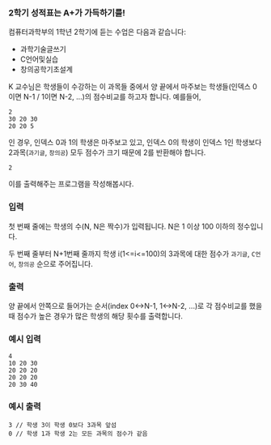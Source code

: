 ### 2학기 성적표는 A+가 가득하기를!

컴퓨터과학부의 1학년 2학기에 듣는 수업은 다음과 같습니다:

- 과학기술글쓰기
- C언어및실습
- 창의공학기초설계

K 교수님은 학생들이 수강하는 이 과목들 중에서 양 끝에서 마주보는 학생들(인덱스 0이면 N-1 / 1이면 N-2, ...)의 점수비교를 하고자 합니다. 예를들어,

```
2
30 20 30
20 20 5
```
인 경우, 인덱스 0과 1의 학생은 마주보고 있고, 인덱스 0의 학생이 인덱스 1인 학생보다 2과목(`과기글`, `창의공`) 모두 점수가 크기 때문에 2를 반환해야 합니다.
```
2
```
이를 출력해주는 프로그램을 작성해봅시다.

### **입력**
첫 번째 줄에는 학생의 수(N, N은 짝수)가 입력됩니다. N은 1 이상 100 이하의 정수입니다.  

두 번째 줄부터 N+1번째 줄까지 학생 i(1<=i<=100)의 3과목에 대한 점수가 `과기글`, `C언어`, `창의공` 순으로 주어집니다.

### **출력**
양 끝에서 안쪽으로 들어가는 순서(index 0<->N-1, 1<->N-2, ...)로 각 점수비교를 했을 때 점수가 높은 경우가 많은 학생의 해당 횟수를 출력합니다.

### **예시 입력**
```
4
10 20 30
20 20 20
20 20 20
20 30 40
```

### **예시 출력**
```
3 // 학생 3이 학생 0보다 3과목 앞섬
0 // 학생 1과 학생 2는 모든 과목의 점수가 같음
```
